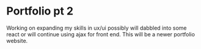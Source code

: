 # Portfolio pt 2

Working on expanding my skills in ux/ui possibly will dabbled into some react or will continue using ajax for front end. This will be a newer portfolio website.
